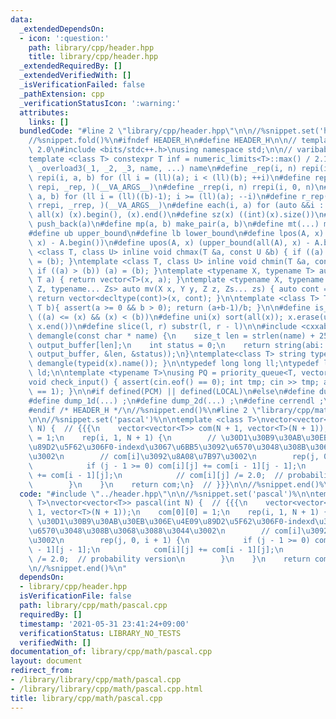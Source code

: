 ```yaml
---
data:
  _extendedDependsOn:
  - icon: ':question:'
    path: library/cpp/header.hpp
    title: library/cpp/header.hpp
  _extendedRequiredBy: []
  _extendedVerifiedWith: []
  _isVerificationFailed: false
  _pathExtension: cpp
  _verificationStatusIcon: ':warning:'
  attributes:
    links: []
  bundledCode: "#line 2 \"library/cpp/header.hpp\"\n\n//%snippet.set('header')%\n\
    //%snippet.fold()%\n#ifndef HEADER_H\n#define HEADER_H\n\n// template version\
    \ 2.0\n#include <bits/stdc++.h>\nusing namespace std;\n\n// varibable settings\n\
    template <class T> constexpr T inf = numeric_limits<T>::max() / 2.1;\n\n#define\
    \ _overload3(_1, _2, _3, name, ...) name\n#define _rep(i, n) repi(i, 0, n)\n#define\
    \ repi(i, a, b) for (ll i = (ll)(a); i < (ll)(b); ++i)\n#define rep(...) _overload3(__VA_ARGS__,\
    \ repi, _rep, )(__VA_ARGS__)\n#define _rrep(i, n) rrepi(i, 0, n)\n#define rrepi(i,\
    \ a, b) for (ll i = (ll)((b)-1); i >= (ll)(a); --i)\n#define r_rep(...) _overload3(__VA_ARGS__,\
    \ rrepi, _rrep, )(__VA_ARGS__)\n#define each(i, a) for (auto &&i : a)\n#define\
    \ all(x) (x).begin(), (x).end()\n#define sz(x) ((int)(x).size())\n#define pb(a)\
    \ push_back(a)\n#define mp(a, b) make_pair(a, b)\n#define mt(...) make_tuple(__VA_ARGS__)\n\
    #define ub upper_bound\n#define lb lower_bound\n#define lpos(A, x) (lower_bound(all(A),\
    \ x) - A.begin())\n#define upos(A, x) (upper_bound(all(A), x) - A.begin())\ntemplate\
    \ <class T, class U> inline void chmax(T &a, const U &b) { if ((a) < (b)) (a)\
    \ = (b); }\ntemplate <class T, class U> inline void chmin(T &a, const U &b) {\
    \ if ((a) > (b)) (a) = (b); }\ntemplate <typename X, typename T> auto mv(X x,\
    \ T a) { return vector<T>(x, a); }\ntemplate <typename X, typename Y, typename\
    \ Z, typename... Zs> auto mv(X x, Y y, Z z, Zs... zs) { auto cont = mv(y, z, zs...);\
    \ return vector<decltype(cont)>(x, cont); }\n\ntemplate <class T> T cdiv(T a,\
    \ T b){ assert(a >= 0 && b > 0); return (a+b-1)/b; }\n\n#define is_in(x, a, b)\
    \ ((a) <= (x) && (x) < (b))\n#define uni(x) sort(all(x)); x.erase(unique(all(x)),\
    \ x.end())\n#define slice(l, r) substr(l, r - l)\n\n#include <cxxabi.h>\nstring\
    \ demangle(const char * name) {\n    size_t len = strlen(name) + 256;\n    char\
    \ output_buffer[len];\n    int status = 0;\n    return string(abi::__cxa_demangle(name,\
    \ output_buffer, &len, &status));\n}\ntemplate<class T> string type(T x){ return\
    \ demangle(typeid(x).name()); }\n\ntypedef long long ll;\ntypedef long double\
    \ ld;\n\ntemplate <typename T>\nusing PQ = priority_queue<T, vector<T>, greater<T>>;\n\
    void check_input() { assert(cin.eof() == 0); int tmp; cin >> tmp; assert(cin.eof()\
    \ == 1); }\n\n#if defined(PCM) || defined(LOCAL)\n#else\n#define dump(...) ;\n\
    #define dump_1d(...) ;\n#define dump_2d(...) ;\n#define cerrendl ;\n#endif\n\n\
    #endif /* HEADER_H */\n//%snippet.end()%\n#line 2 \"library/cpp/math/pascal.cpp\"\
    \n\n//%snippet.set('pascal')%\n\ntemplate <class T>\nvector<vector<T>> pascal(int\
    \ N) {  // {{{\n    vector<vector<T>> com(N + 1, vector<T>(N + 1));\n    com[0][0]\
    \ = 1;\n    rep(i, 1, N + 1) {\n        // \u30D1\u30B9\u30AB\u30EB\u306E\u4E09\
    \u89D2\u5F62\u306F0-indexd\u3067\u6BB5\u3092\u6570\u3048\u308B\u3068\u3088\u3044\
    \u3002\n        // com[i]\u3092\u8A08\u7B97\u3002\n        rep(j, 0, i + 1) {\n\
    \            if (j - 1 >= 0) com[i][j] += com[i - 1][j - 1];\n            com[i][j]\
    \ += com[i - 1][j];\n            // com[i][j] /= 2.0;  // probability version\n\
    \        }\n    }\n    return com;\n}  // }}}\n\n//%snippet.end()%\n"
  code: "#include \"../header.hpp\"\n\n//%snippet.set('pascal')%\n\ntemplate <class\
    \ T>\nvector<vector<T>> pascal(int N) {  // {{{\n    vector<vector<T>> com(N +\
    \ 1, vector<T>(N + 1));\n    com[0][0] = 1;\n    rep(i, 1, N + 1) {\n        //\
    \ \u30D1\u30B9\u30AB\u30EB\u306E\u4E09\u89D2\u5F62\u306F0-indexd\u3067\u6BB5\u3092\
    \u6570\u3048\u308B\u3068\u3088\u3044\u3002\n        // com[i]\u3092\u8A08\u7B97\
    \u3002\n        rep(j, 0, i + 1) {\n            if (j - 1 >= 0) com[i][j] += com[i\
    \ - 1][j - 1];\n            com[i][j] += com[i - 1][j];\n            // com[i][j]\
    \ /= 2.0;  // probability version\n        }\n    }\n    return com;\n}  // }}}\n\
    \n//%snippet.end()%\n"
  dependsOn:
  - library/cpp/header.hpp
  isVerificationFile: false
  path: library/cpp/math/pascal.cpp
  requiredBy: []
  timestamp: '2021-05-31 23:41:24+09:00'
  verificationStatus: LIBRARY_NO_TESTS
  verifiedWith: []
documentation_of: library/cpp/math/pascal.cpp
layout: document
redirect_from:
- /library/library/cpp/math/pascal.cpp
- /library/library/cpp/math/pascal.cpp.html
title: library/cpp/math/pascal.cpp
---
```

